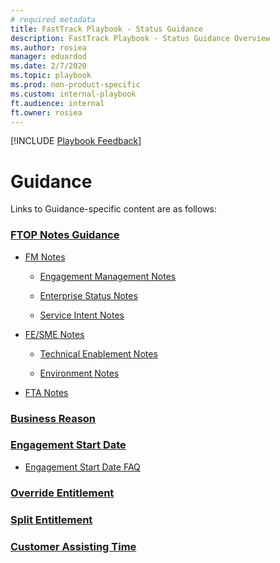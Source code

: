 ```yaml
---  
# required metadata  
title: FastTrack Playbook - Status Guidance
description: FastTrack Playbook - Status Guidance Overview
ms.author: rosiea  
manager: eduardod  
ms.date: 2/7/2020  
ms.topic: playbook  
ms.prod: non-product-specific  
ms.custom: internal-playbook  
ft.audience: internal  
ft.owner: rosiea
---  
```

[!INCLUDE [Playbook Feedback](./includes/questions-feedback.md)]  

# Guidance

Links to Guidance-specific content are as follows:

### [FTOP Notes Guidance](guidance-ftop-notes-guidance.md)

 -  [FM Notes](guidance-fm-notes.md)

    - [Engagement Management Notes](guidance-fm-engagement-management-notes.md)

    - [Enterprise Status Notes](guidance-enterprise-status-notes.md)

    - [Service Intent Notes](status-guidance-service-intent-notes.md)

-  [FE/SME Notes](guidance-fe-sme-notes.md)

    - [Technical Enablement Notes](guidance-technical-enablement-notes.md)

    - [Environment Notes](guidance-environment-notes.md)

-  [FTA Notes](guidance-fta-notes.md)

### [Business Reason](status-guidance-business-reason.md)

### [Engagement Start Date](status-guidance-engagement-start-date.md)

  - [Engagement Start Date FAQ](status-guidance-engagement-start-date-faq.md)

### [Override Entitlement](status-guidance-override-entitlement.md)

### [Split Entitlement](status-guidance-split-entitlement.md)

### [Customer Assisting Time](status-guidance-customer-assisting-time.md)